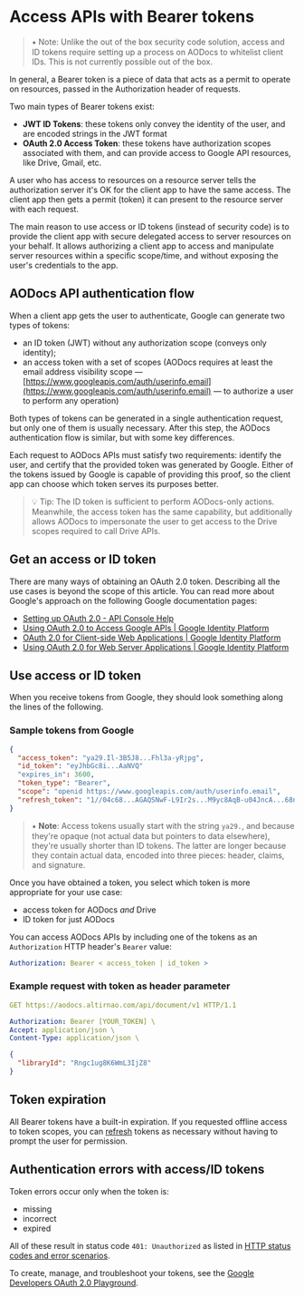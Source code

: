 # Access APIs with Bearer tokens

> ⭑   Note: Unlike the out of the box security code solution, access and ID tokens require setting up a process on AODocs to whitelist client IDs. This is not currently possible out of the box.

In general, a Bearer  token is a piece of data that acts as a permit to operate on resources, passed in the Authorization header of requests.

Two main types of Bearer tokens exist:

*   **JWT ID Tokens**: these tokens only convey the identity of the user, and are encoded strings in the JWT format
*   **OAuth 2.0 Access Token**: these tokens have authorization scopes associated with them, and can provide access to Google API resources, like Drive, Gmail, etc.

A user who has access to resources on a resource server tells the authorization server it's OK for the client app to have the same access. The client app then gets a permit (token) it can present to the resource server with each request.

The main reason to use access or ID tokens (instead of security code) is to provide the client app with secure delegated access to server resources on your behalf. It allows authorizing a client app to access and manipulate server resources within a specific scope/time, and without exposing the user's credentials to the app.


## AODocs API authentication flow

When a client app gets the user to authenticate, Google can generate two types of tokens:

*   an ID token (JWT) without any authorization scope (conveys only identity);
*   an access token with a set of scopes (AODocs requires at least the email address visibility scope — [https://www.googleapis.com/auth/userinfo.email](https://www.googleapis.com/auth/userinfo.email) — to authorize a user to perform any operation)

Both types of tokens can be generated in a single authentication request, but only one of them is usually necessary. After this step, the AODocs authentication flow is similar, but with some key differences.

Each request to AODocs APIs must satisfy two requirements: identify the user, and certify that the provided token was generated by Google. Either of the tokens issued by Google is capable of providing this proof, so the client app can choose which token serves its purposes better.

> 💡   Tip: The ID token is sufficient to perform AODocs-only actions. Meanwhile, the access token has the same capability, but additionally allows AODocs to impersonate the user to get access to the Drive scopes required to call Drive APIs.

## Get an access or ID token

There are many ways of obtaining an OAuth 2.0 token. Describing all the use cases is beyond the scope of this article. You can read more about Google's approach on the following Google documentation pages:

*   [Setting up OAuth 2.0 - API Console Help](https://support.google.com/googleapi/answer/6158849?hl=en)
*   [Using OAuth 2.0 to Access Google APIs | Google Identity Platform](https://developers.google.com/identity/protocols/OAuth2)
*   [OAuth 2.0 for Client-side Web Applications | Google Identity Platform](https://developers.google.com/identity/protocols/OAuth2UserAgent)
*   [Using OAuth 2.0 for Web Server Applications | Google Identity Platform](https://developers.google.com/identity/protocols/OAuth2WebServer)


## Use access or ID token

When you receive tokens from Google, they should look something along the lines of the following.

### Sample tokens from Google

```json
{
  "access_token": "ya29.Il-3B5J8...Fhl3a-yRjpg",
  "id_token": "eyJhbGc8i...AaNVQ"
  "expires_in": 3600,
  "token_type": "Bearer",
  "scope": "openid https://www.googleapis.com/auth/userinfo.email",
  "refresh_token": "1//04c68...AGAQSNwF-L9Ir2s...M9yc8AqB-u04JncA...68nWovE"
}
```

> ⭑   **Note**: Access tokens usually start with the string ```ya29.```, and because they're opaque (not actual data but pointers to data elsewhere), they're usually shorter than ID tokens. The latter are longer because they contain actual data, encoded into three pieces: header, claims, and signature.

Once you have obtained a token, you select which token is more appropriate for your use case:

*   access token for AODocs _and_ Drive
*   ID token for just AODocs

You can access AODocs APIs by including one of the tokens as an ```Authorization``` HTTP header's ```Bearer``` value:

```yaml
Authorization: Bearer < access_token | id_token >
```

### Example request with token as header parameter

```yaml
GET https://aodocs.altirnao.com/api/document/v1 HTTP/1.1

Authorization: Bearer [YOUR_TOKEN] \
Accept: application/json \
Content-Type: application/json \
```

```json
{
  "libraryId": "Rngc1ug8K6WmL3IjZ8"
}
```

## Token expiration

All Bearer tokens have a built-in expiration. If you requested offline access to token scopes, you can [refresh](https://developers.google.com/identity/protocols/OAuth2InstalledApp#offline) tokens as necessary without having to prompt the user for permission.


## Authentication errors with access/ID tokens

Token errors occur only when the token is:

*   missing
*   incorrect
*   expired

All of these result in status code ```401: Unauthorized``` as listed in [HTTP status codes and error scenarios](/docs/aodocs-staging.altirnao.com/1/c/Guides/60-Best%20practices/10-HTTP%20status%20codes%20and%20error%20handling).

To create, manage, and troubleshoot your tokens, see the [Google Developers OAuth 2.0 Playground](https://developers.google.com/oauthplayground/).